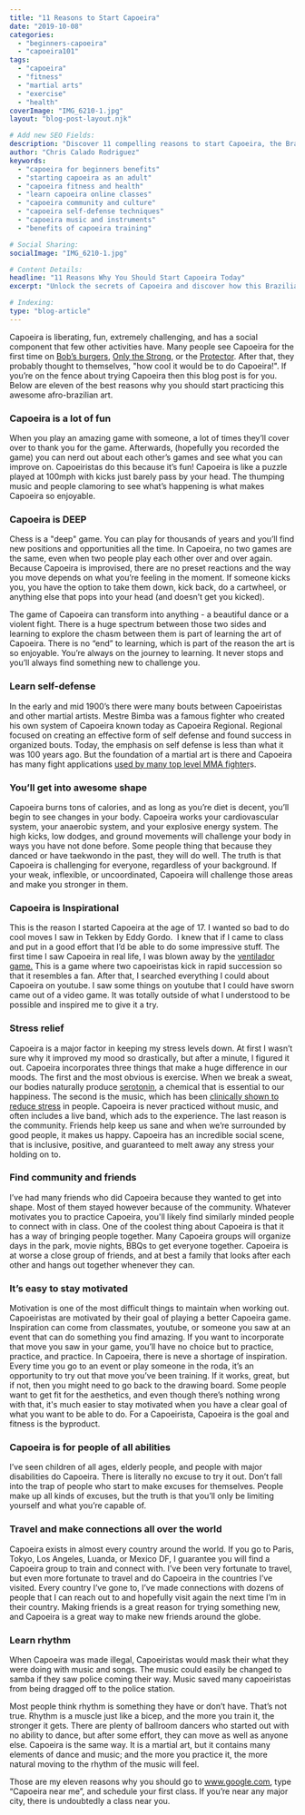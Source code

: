 ```yaml
---
title: "11 Reasons to Start Capoeira"
date: "2019-10-08"
categories:
  - "beginners-capoeira"
  - "capoeira101"
tags:
  - "capoeira"
  - "fitness"
  - "martial arts"
  - "exercise"
  - "health"
coverImage: "IMG_6210-1.jpg"
layout: "blog-post-layout.njk"

# Add new SEO Fields:
description: "Discover 11 compelling reasons to start Capoeira, the Brazilian martial art that combines fitness, music, and self-defense."
author: "Chris Calado Rodriguez"
keywords:
  - "capoeira for beginners benefits"
  - "starting capoeira as an adult"
  - "capoeira fitness and health"
  - "learn capoeira online classes"
  - "capoeira community and culture"
  - "capoeira self-defense techniques"
  - "capoeira music and instruments"
  - "benefits of capoeira training"

# Social Sharing:
socialImage: "IMG_6210-1.jpg"

# Content Details:
headline: "11 Reasons Why You Should Start Capoeira Today"
excerpt: "Unlock the secrets of Capoeira and discover how this Brazilian martial art can transform your fitness, coordination, and cultural awareness."

# Indexing:
type: "blog-article"
---
```


Capoeira is liberating, fun, extremely challenging, and has a social component that few other activities have. Many people see Capoeira for the first time on [Bob’s burgers](https://www.youtube.com/watch?v=pVUCygoRMsY), [Only the Strong](https://www.youtube.com/watch?v=sXUeljR7aNU), or the [Protector](https://www.youtube.com/watch?v=rEbm7D1L_tA). After that, they probably thought to themselves, "how cool it would be to do Capoeira!". If you’re on the fence about trying Capoeira then this blog post is for you. Below are eleven of the best reasons why you should start practicing this awesome afro-brazilian art.

### **Capoeira is a lot of fun**

When you play an amazing game with someone, a lot of times they’ll cover over to thank you for the game. Afterwards, (hopefully you recorded the game) you can nerd out about each other’s games and see what you can improve on. Capoeiristas do this because it’s fun! Capoeira is like a puzzle played at 100mph with kicks just barely pass by your head. The thumping music and people clamoring to see what’s happening is what makes Capoeira so enjoyable.

### **Capoeira is DEEP**

Chess is a "deep" game. You can play for thousands of years and you’ll find new positions and opportunities all the time. In Capoeira, no two games are the same, even when two people play each other over and over again. Because Capoeira is improvised, there are no preset reactions and the way you move depends on what you’re feeling in the moment. If someone kicks you, you have the option to take them down, kick back, do a cartwheel, or anything else that pops into your head (and doesn’t get you kicked).

The game of Capoeira can transform into anything - a beautiful dance or a violent fight. There is a huge spectrum between those two sides and learning to explore the chasm between them is part of learning the art of Capoeira. There is no “end” to learning, which is part of the reason the art is so enjoyable. You’re always on the journey to learning. It never stops and you’ll always find something new to challenge you.

### **Learn self-defense**

In the early and mid 1900’s there were many bouts between Capoeiristas and other martial artists. Mestre Bimba was a famous fighter who created his own system of Capoeira known today as Capoeira Regional. Regional focused on creating an effective form of self defense and found success in organized bouts. Today, the emphasis on self defense is less than what it was 100 years ago. But the foundation of a martial art is there and Capoeira has many fight applications [used by many top level MMA fighter](https://dendearts.com/the-most-dangerous-kicks-in-capoeira/)s.

### **You’ll get into awesome shape**

Capoeira burns tons of calories, and as long as you’re diet is decent, you’ll begin to see changes in your body. Capoeira works your cardiovascular system, your anaerobic system, and your explosive energy system. The high kicks, low dodges, and ground movements will challenge your body in ways you have not done before. Some people thing that because they danced or have taekwondo in the past, they will do well. The truth is that Capoeira is challenging for everyone, regardless of your background. If your weak, inflexible, or uncoordinated, Capoeira will challenge those areas and make you stronger in them.

### **Capoeira is Inspirational**

This is the reason I started Capoeira at the age of 17. I wanted so bad to do cool moves I saw in Tekken by Eddy Gordo.  I knew that if I came to class and put in a good effort that I’d be able to do some impressive stuff. The first time I saw Capoeira in real life, I was blown away by the [ventilador game.](https://www.youtube.com/watch?v=9CDTosRMO6k) This is a game where two capoeiristas kick in rapid succession so that it resembles a fan. After that, I searched everything I could about Capoeira on youtube. I saw some things on youtube that I could have sworn came out of a video game. It was totally outside of what I understood to be possible and inspired me to give it a try.

### **Stress relief**

Capoeira is a major factor in keeping my stress levels down. At first I wasn’t sure why it improved my mood so drastically, but after a minute, I figured it out. Capoeira incorporates three things that make a huge difference in our moods. The first and the most obvious is exercise. When we break a sweat, our bodies naturally produce [serotonin](https://www.webmd.com/depression/features/serotonin#1), a chemical that is essential to our happiness. The second is the music, which has been [clinically shown to reduce stress](https://psychcentral.com/lib/the-power-of-music-to-reduce-stress/) in people. Capoeira is never practiced without music, and often includes a live band, which ads to the experience. The last reason is the community. Friends help keep us sane and when we’re surrounded by good people, it makes us happy. Capoeira has an incredible social scene, that is inclusive, positive, and guaranteed to melt away any stress your holding on to. 

### **Find community and friends**

I’ve had many friends who did Capoeira because they wanted to get into shape. Most of them stayed however because of the community. Whatever motivates you to practice Capoeira, you'll likely find similarly minded people to connect with in class. One of the coolest thing about Capoeira is that it has a way of bringing people together. Many Capoeira groups will organize days in the park, movie nights, BBQs to get everyone together. Capoeira is at worse a close group of friends, and at best a family that looks after each other and hangs out together whenever they can.

### **It’s easy to stay motivated**

Motivation is one of the most difficult things to maintain when working out. Capoeiristas are motivated by their goal of playing a better Capoeira game. Inspiration can come from classmates, youtube, or someone you saw at an event that can do something you find amazing. If you want to incorporate that move you saw in your game, you’ll have no choice but to practice, practice, and practice. In Capoeira, there is neve a shortage of inspiration. Every time you go to an event or play someone in the roda, it’s an opportunity to try out that move you’ve been training. If it works, great, but if not, then you might need to go back to the drawing board. Some people want to get fit for the aesthetics, and even though there’s nothing wrong with that, it's much easier to stay motivated when you have a clear goal of what you want to be able to do. For a Capoeirista, Capoeira is the goal and fitness is the byproduct.

### **Capoeira is for people of all abilities**

I’ve seen children of all ages, elderly people, and people with major disabilities do Capoeira. There is literally no excuse to try it out. Don’t fall into the trap of people who start to make excuses for themselves. People make up all kinds of excuses, but the truth is that you’ll only be limiting yourself and what you’re capable of.

### **Travel and make connections all over the world**

Capoeira exists in almost every country around the world. If you go to Paris, Tokyo, Los Angeles, Luanda, or Mexico DF, I guarantee you will find a Capoeira group to train and connect with. I’ve been very fortunate to travel, but even more fortunate to travel and do Capoeira in the countries I’ve visited. Every country I’ve gone to, I’ve made connections with dozens of people that I can reach out to and hopefully visit again the next time I’m in their country. Making friends is a great reason for trying something new, and Capoeira is a great way to make new friends around the globe.

### **Learn rhythm**

When Capoeira was made illegal, Capoeiristas would mask their what they were doing with music and songs. The music could easily be changed to samba if they saw police coming their way. Music saved many capoeiristas from being dragged off to the police station.

Most people think rhythm is something they have or don’t have. That’s not true. Rhythm is a muscle just like a bicep, and the more you train it, the stronger it gets. There are plenty of ballroom dancers who started out with no ability to dance, but after some effort, they can move as well as anyone else. Capoeira is the same way. It is a martial art, but it contains many elements of dance and music; and the more you practice it, the more natural moving to the rhythm of the music will feel.

Those are my eleven reasons why you should go to www.google.com, type “Capoeira near me”, and schedule your first class. If you’re near any major city, there is undoubtedly a class near you.